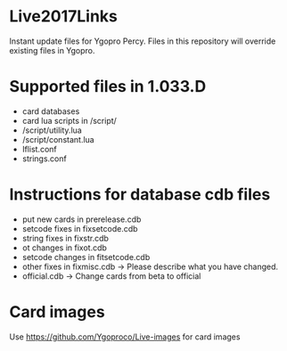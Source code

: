 # Live2017Links
Instant update files for Ygopro Percy. Files in this repository will override existing files in Ygopro.

# Supported files in 1.033.D
- card databases
- card lua scripts in /script/
- /script/utility.lua
- /script/constant.lua
- lflist.conf
- strings.conf

# Instructions for database cdb files
- put new cards in prerelease.cdb
- setcode fixes in fixsetcode.cdb
- string fixes in fixstr.cdb
- ot changes in fixot.cdb
- setcode changes in fitsetcode.cdb
- other fixes in fixmisc.cdb -> Please describe what you have changed.
- official.cdb -> Change cards from beta to official

# Card images
Use https://github.com/Ygoproco/Live-images for card images

